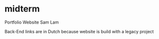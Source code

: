 # midterm
Portfolio Website Sam Lam


Back-End links are in Dutch because website is build with a legacy project